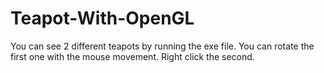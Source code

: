 # Teapot-With-OpenGL
You can see 2 different teapots by running the exe file. You can rotate the first one with the mouse movement. Right click the second.
